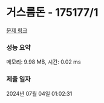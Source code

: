 # 거스름돈 - 175177/1 

[문제 링크](https://level.goorm.io/exam/175177/%EA%B1%B0%EC%8A%A4%EB%A6%84-%EB%8F%88/quiz/1) 

### 성능 요약

메모리: 9.98 MB, 시간: 0.02 ms

### 제출 일자

2024년 07월 04일 01:02:31

